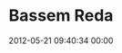 ---
title: "Bassem Reda"
date: 2012-05-21 09:40:34 00:00
permalink: /bassemreda
twitter: ""
likes: [481]
id: 537
gravatar: "http://www.gravatar.com/avatar/a77e17e0cb444aa6150b9157c693d7cf"
---